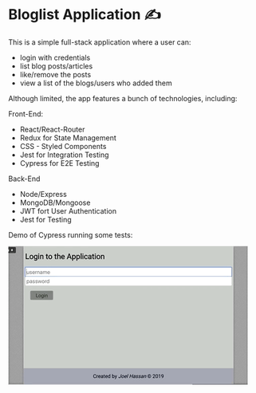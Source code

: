 # Bloglist Application ✍

This is a simple full-stack application where a user can:

- login with credentials
- list blog posts/articles
- like/remove the posts
- view a list of the blogs/users who added them

Although limited, the app features a bunch of technologies, including:

Front-End:

- React/React-Router
- Redux for State Management
- CSS - Styled Components
- Jest for Integration Testing
- Cypress for E2E Testing

Back-End

- Node/Express
- MongoDB/Mongoose
- JWT fort User Authentication
- Jest for Testing

Demo of Cypress running some tests:

![](assets/bloglist-fe.gif)
